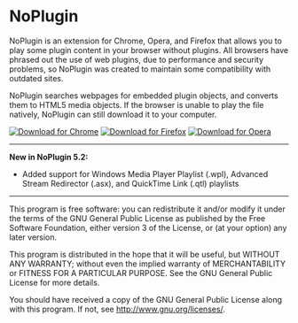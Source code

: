 NoPlugin
================
NoPlugin is an extension for Chrome, Opera, and Firefox that allows you to play some plugin content in your browser without plugins. All browsers have phrased out the use of web plugins, due to performance and security problems, so NoPlugin was created to maintain some compatibility with outdated sites.

NoPlugin searches webpages for embedded plugin objects, and converts them to HTML5 media objects. If the browser is unable to play the file natively, NoPlugin can still download it to your computer.

[![Download for Chrome](https://corbin.io/img/chrome-button.png)](https://chrome.google.com/webstore/detail/noplugin-previously-quick/llpahfhchhlfdigfpeimeagojnkgeice) [![Download for Firefox](https://corbin.io/img/firefox-button.png)](https://addons.mozilla.org/en-US/firefox/addon/noplugin/) [![Download for Opera](https://corbin.io/img/opera-button.png)](https://addons.opera.com/en/extensions/details/noplugin/)

---------------------------------------------------------

**New in NoPlugin 5.2:**

- Added support for Windows Media Player Playlist (.wpl), Advanced Stream Redirector (.asx), and QuickTime Link (.qtl) playlists
 
---------------------------------------------------------

This program is free software: you can redistribute it and/or modify
it under the terms of the GNU General Public License as published by
the Free Software Foundation, either version 3 of the License, or
(at your option) any later version.

This program is distributed in the hope that it will be useful,
but WITHOUT ANY WARRANTY; without even the implied warranty of
MERCHANTABILITY or FITNESS FOR A PARTICULAR PURPOSE.  See the
GNU General Public License for more details.

You should have received a copy of the GNU General Public License
along with this program.  If not, see <http://www.gnu.org/licenses/>.
